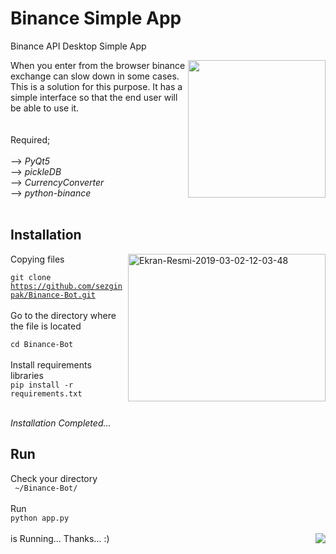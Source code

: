 # Binance Simple App

Binance API Desktop Simple App

<img src="https://blockexplorer.com/news/wp-content/uploads/2017/11/binance-cryptocurrency-exchange-logo.png" align="right"
width="220" height="220"></img>
When you enter from the browser binance exchange can slow down in some cases. This is a solution for this purpose.
It has a simple interface so that the end user will be able to use it.
<br>
<br>
<br>
Required;
<br></br>
--> <em>PyQt5</em><br>
--> <em>pickleDB</em><br>
--> <em>CurrencyConverter</em><br>
--> <em>python-binance</em><br></br>

<h2>Installation</h2>
<a href="https://ibb.co/vXxBd5X"><img src="https://i.ibb.co/nPs012P/Ekran-Resmi-2019-03-02-12-03-48.png" alt="Ekran-Resmi-2019-03-02-12-03-48" border="0" align="right" height="236" width="316"></a>
Copying files<br>

<code>git clone https://github.com/sezginpak/Binance-Bot.git</code><br><br>Go to the directory where the file is located<br>

<code>cd Binance-Bot</code><br><br>Install requirements libraries<br>
<code>pip install -r requirements.txt</code><br><br>

<em>Installation Completed...</em>

<h2>Run</h2>

Check your directory<br>
<code> ~/Binance-Bot/</code><br><br>
Run<br>
<code>python app.py</code><br><br>
is Running...<img src=https://forthebadge.com/images/badges/made-with-python.svg align=right><img>
Thanks... :)
